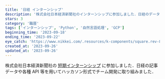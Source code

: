 ```yaml
---
title: '日経 インターンシップ'
description: '株式会社日本経済新聞社のインターンシップに参加しました．日経のデータ等を用いてハッカソンに取り組みました．'
stars: 3
category: '職歴'
tags: ['インターンシップ', 'Python', '自然言語処理', 'GCP']
beginning_time: '2023-09-18'
ending_time: '2023-09-22'
eye_catch: 'https://www.nikkei.com/.resources/k-components/square.rev-8e2c231.png'
created_at: '2023-09-26'
updated_at: '2023-09-26'
---
```


株式会社日本経済新聞社の [短期インターンシップ](https://hack.nikkei.com/internJobs/2023_summer_5days/) に参加しました．日経の記事データや各種 API 等を用いてハッカソン形式でチーム開発に取り組みました．
